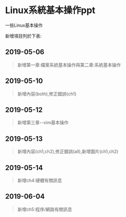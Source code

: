 ﻿# Linux系統基本操作ppt

一些Linux基本操作

新增項目列於下表:

## 2019-05-06

> 新增第一章:檔案系統基本操作與第二章:系統基本操作

## 2019-05-10

> 新增內容(both),修正錯誤(ch1)

## 2019-05-12

> 新增第三章--vim基本操作

## 2019-05-13

>新增內容(ch1,ch2),修正錯誤(all),新增圖片(ch1,ch2)

## 2019-05-14

>新增ch4:硬體有關訊息

## 2019-06-04

>新增ch5:程序/網路有關訊息
